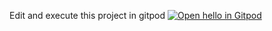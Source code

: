 Edit and execute this project in gitpod
[![Open hello in Gitpod](https://gitpod.io/button/open-in-gitpod.svg)](https://gitpod.io/#INITIAL_SCRIPT=helloagain.groovy/https://github.com/gclayburg/simplegroovy/blob/master/hello.groovy)
